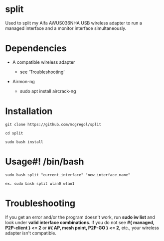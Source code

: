 # split
Used to split my Alfa AWUS036NHA USB wireless adapter to run a managed interface and a monitor interface simultaneously.

# Dependencies
- A compatible wireless adapter
   - see 'Troubleshooting'
   
- Airmon-ng

   - sudo apt install aircrack-ng

# Installation
    git clone https://github.com/mcgregol/split

    cd split
    
    sudo bash install

# Usage#! /bin/bash

    sudo bash split "current_interface" "new_interface_name" 

    ex. sudo bash split wlan0 wlan1 

# Troubleshooting

If you get an error and/or the program doesn't work, run **sudo iw list** and look under **valid interface combinations**.  If you do not see **#{ managed, P2P-client } <= 2** or **#{ AP, mesh point, P2P-GO } <= 2**, etc., your wireless adapter isn't compatible.
